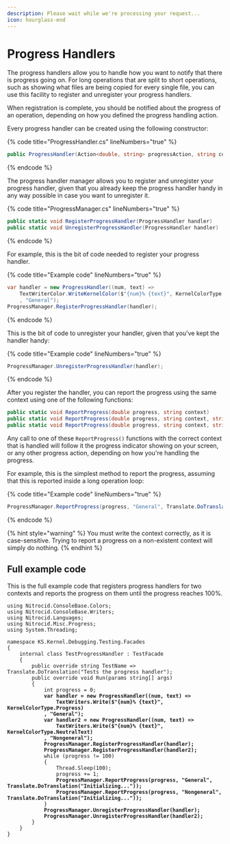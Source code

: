 ```yaml
---
description: Please wait while we're processing your request...
icon: hourglass-end
---
```


# Progress Handlers

The progress handlers allow you to handle how you want to notify that there is progress going on. For long operations that are split to short operations, such as showing what files are being copied for every single file, you can use this facility to register and unregister your progress handlers.

When registration is complete, you should be notified about the progress of an operation, depending on how you defined the progress handling action.

Every progress handler can be created using the following constructor:

{% code title="ProgressHandler.cs" lineNumbers="true" %}
```csharp
public ProgressHandler(Action<double, string> progressAction, string context)
```
{% endcode %}

The progress handler manager allows you to register and unregister your progress handler, given that you already keep the progress handler handy in any way possible in case you want to unregister it.

{% code title="ProgressManager.cs" lineNumbers="true" %}
```csharp
public static void RegisterProgressHandler(ProgressHandler handler)
public static void UnregisterProgressHandler(ProgressHandler handler)
```
{% endcode %}

For example, this is the bit of code needed to register your progress handler.

{% code title="Example code" lineNumbers="true" %}
```csharp
var handler = new ProgressHandler((num, text) =>
    TextWriterColor.WriteKernelColor($"{num}% {text}", KernelColorType.Progress)
    , "General");
ProgressManager.RegisterProgressHandler(handler);
```
{% endcode %}

This is the bit of code to unregister your handler, given that you've kept the handler handy:

{% code title="Example code" lineNumbers="true" %}
```csharp
ProgressManager.UnregisterProgressHandler(handler);
```
{% endcode %}

After you register the handler, you can report the progress using the same context using one of the following functions:

```csharp
public static void ReportProgress(double progress, string context)
public static void ReportProgress(double progress, string context, string message)
public static void ReportProgress(double progress, string context, string message, params object[] vars)
```

Any call to one of these `ReportProgress()` functions with the correct context that is handled will follow it the progress indicator showing on your screen, or any other progress action, depending on how you're handling the progress.

For example, this is the simplest method to report the progress, assuming that this is reported inside a long operation loop:

{% code title="Example code" lineNumbers="true" %}
```csharp
ProgressManager.ReportProgress(progress, "General", Translate.DoTranslation("Initializing..."));
```
{% endcode %}

{% hint style="warning" %}
You must write the context correctly, as it is case-sensitive. Trying to report a progress on a non-existent context will simply do nothing.
{% endhint %}

## Full example code

This is the full example code that registers progress handlers for two contexts and reports the progress on them until the progress reaches 100%.

<pre class="language-csharp" data-title="TestProgressHandler.cs" data-line-numbers><code class="lang-csharp">using Nitrocid.ConsoleBase.Colors;
using Nitrocid.ConsoleBase.Writers;
using Nitrocid.Languages;
using Nitrocid.Misc.Progress;
using System.Threading;

namespace KS.Kernel.Debugging.Testing.Facades
{
    internal class TestProgressHandler : TestFacade
    {
        public override string TestName => Translate.DoTranslation("Tests the progress handler");
        public override void Run(params string[] args)
        {
            int progress = 0;
<strong>            var handler = new ProgressHandler((num, text) =>
</strong><strong>                TextWriters.Write($"{num}% {text}", KernelColorType.Progress)
</strong><strong>            , "General");
</strong><strong>            var handler2 = new ProgressHandler((num, text) =>
</strong><strong>                TextWriters.Write($"{num}% {text}", KernelColorType.NeutralText)
</strong><strong>            , "Nongeneral");
</strong><strong>            ProgressManager.RegisterProgressHandler(handler);
</strong><strong>            ProgressManager.RegisterProgressHandler(handler2);
</strong>            while (progress != 100)
            {
                Thread.Sleep(100);
                progress += 1;
<strong>                ProgressManager.ReportProgress(progress, "General", Translate.DoTranslation("Initializing..."));
</strong><strong>                ProgressManager.ReportProgress(progress, "Nongeneral", Translate.DoTranslation("Initializing..."));
</strong>            }
<strong>            ProgressManager.UnregisterProgressHandler(handler);
</strong><strong>            ProgressManager.UnregisterProgressHandler(handler2);
</strong>        }
    }
}
</code></pre>
